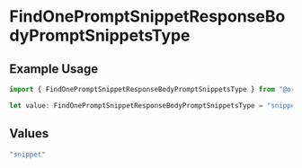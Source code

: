 # FindOnePromptSnippetResponseBodyPromptSnippetsType

## Example Usage

```typescript
import { FindOnePromptSnippetResponseBodyPromptSnippetsType } from "@orq-ai/node/models/operations";

let value: FindOnePromptSnippetResponseBodyPromptSnippetsType = "snippet";
```

## Values

```typescript
"snippet"
```